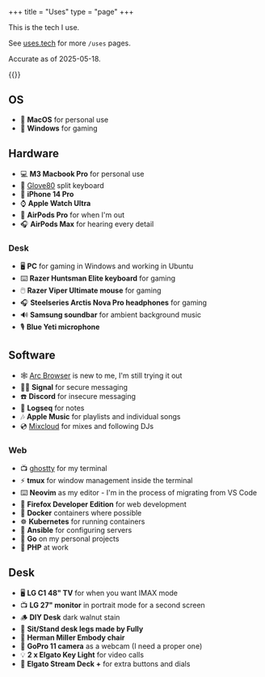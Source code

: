 +++
title = "Uses"
type = "page"
+++

This is the tech I use. 

See [uses.tech](https://uses.tech/) for more `/uses` pages.

Accurate as of 2025-05-18.

{{<toc>}}

## OS

- 🍏 **MacOS** for personal use
- 💩 **Windows** for gaming

## Hardware

- 💻 **M3 Macbook Pro** for personal use
- 👐 [Glove80](https://moergo.com/) split keyboard
- 📱 **iPhone 14 Pro**
- ⌚️ **Apple Watch Ultra**
- 📢 **AirPods Pro** for when I'm out
- 🎧 **AirPods Max** for hearing every detail

### Desk

- 🖥️ **PC** for gaming in Windows and working in Ubuntu
- ⌨️ **Razer Huntsman Elite keyboard** for gaming
- 🖱️ **Razer Viper Ultimate mouse** for gaming
- 🎧 **Steelseries Arctis Nova Pro headphones** for gaming
- 🔊 **Samsung soundbar** for ambient background music
- 🎙️ **Blue Yeti microphone**

## Software

- 🕸️ [Arc Browser](https://arc.net/gift/d6beda6b) is new to me, I'm still trying it out
- 🕵️‍♂️ **Signal** for secure messaging
- ☎️ **Discord** for insecure messaging
- 📝 **Logseq** for notes
- 🎶 **Apple Music** for playlists and individual songs
- 💿 [Mixcloud](https://www.mixcloud.com/paultibbetts/favorites/) for mixes and following DJs

### Web

- 📺 [ghostty](https://ghostty.org/) for my terminal
- ⚡️ **tmux** for window management inside the terminal
- ⌨️ **Neovim** as my editor - I'm in the process of migrating from VS Code
- 🦊 **Firefox Developer Edition** for web development
- 🐳 **Docker** containers where possible
- ☸️ **Kubernetes** for running containers
- 🤖 **Ansible** for configuring servers
- 🐹 **Go** on my personal projects
- 🐘 **PHP** at work

## Desk

- 🖥️ **LG C1 48" TV** for when you want IMAX mode
- 📺 **LG 27" monitor** in portrait mode for a second screen
- 🪵 **DIY Desk** dark walnut stain
- 🧍 **Sit/Stand desk legs made by Fully**
- 💺 **Herman Miller Embody chair**
- 📸 **GoPro 11 camera** as a webcam (I need a proper one)
- 💡 **2 x Elgato Key Light** for video calls
- 🎹 **Elgato Stream Deck +** for extra buttons and dials
